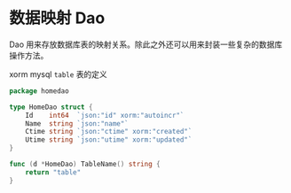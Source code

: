 # 数据映射 Dao

Dao 用来存放数据库表的映射关系。除此之外还可以用来封装一些复杂的数据库操作方法。

xorm mysql `table` 表的定义

```go
package homedao

type HomeDao struct {
	Id    int64  `json:"id" xorm:"autoincr"`
	Name  string `json:"name"`
	Ctime string `json:"ctime" xorm:"created"`
	Utime string `json:"utime" xorm:"updated"`
}

func (d *HomeDao) TableName() string {
	return "table"
}

```

